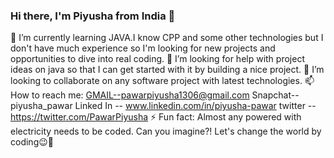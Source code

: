 ### Hi there, I'm Piyusha from India 👋
🌱 I’m currently learning JAVA.I know CPP and some other technologies but I don't have much experience so I'm looking for new projects and opportunities to dive into real coding.
🤔 I’m looking for help with project ideas on java so that I can get started with it by building a nice project.
👯 I’m looking to collaborate on any software project with latest technologies.
📫 How to reach me:
GMAIL--pawarpiyusha1306@gmail.com
Snapchat--piyusha_pawar
Linked In --  www.linkedin.com/in/piyusha-pawar
twitter -- https://twitter.com/PawarPiyusha
⚡ Fun fact: Almost any powered with electricity needs to be coded. Can you imagine?! Let's change the world by coding😉🤩

<!--
**ItsPiyusha/ItsPiyusha** is a ✨ _special_ ✨ repository because its `README.md` (this file) appears on your GitHub profile.

Here are some ideas to get you started:

- 🔭 I’m currently working on ...
- 🌱 I’m currently learning ...
- 👯 I’m looking to collaborate on ...
- 🤔 I’m looking for help with ...
- 💬 Ask me about ...
- 📫 How to reach me: ...
- 😄 Pronouns: ...
- ⚡ Fun fact: ...
-->
